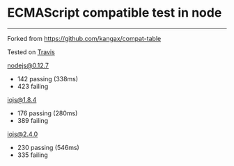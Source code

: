 # ECMAScript compatible test in node

---

Forked from https://github.com/kangax/compat-table

Tested on [Travis](https://travis-ci.org/popomore/node-es-test/)

nodejs@0.12.7

- 142 passing (338ms)
- 423 failing

iojs@1.8.4

- 176 passing (280ms)
- 389 failing

iojs@2.4.0

- 230 passing (546ms)
- 335 failing
